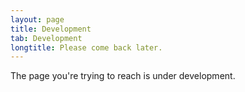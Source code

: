 ```yaml
---
layout: page
title: Development
tab: Development
longtitle: Please come back later.
---
```


The page you're trying to reach is under development.
